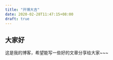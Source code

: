 ```yaml
---
title: "开博大吉"
date: 2020-02-28T11:47:15+08:00
draft: true
---
```


## 大家好

这是我的博客，希望能写一些好的文章分享给大家~~~